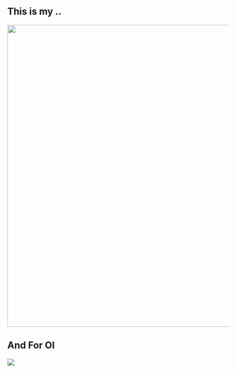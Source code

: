 ## This is my ..

<img src="https://cdn.jsdelivr.net/gh/NP2Z/NP2Z/image/mygf.jpg" width="513" height="684" >


## And For OI

[![](https://atcoder.swift-zym.workers.dev/NP2Z)](https://atcoder.jp/users/NP2Z)
